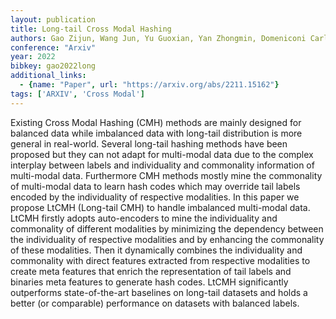 ```yaml
---
layout: publication
title: Long-tail Cross Modal Hashing
authors: Gao Zijun, Wang Jun, Yu Guoxian, Yan Zhongmin, Domeniconi Carlotta, Zhang Jinglin
conference: "Arxiv"
year: 2022
bibkey: gao2022long
additional_links:
  - {name: "Paper", url: "https://arxiv.org/abs/2211.15162"}
tags: ['ARXIV', 'Cross Modal']
---
```

Existing Cross Modal Hashing (CMH) methods are mainly designed for balanced data while imbalanced data with long-tail distribution is more general in real-world. Several long-tail hashing methods have been proposed but they can not adapt for multi-modal data due to the complex interplay between labels and individuality and commonality information of multi-modal data. Furthermore CMH methods mostly mine the commonality of multi-modal data to learn hash codes which may override tail labels encoded by the individuality of respective modalities. In this paper we propose LtCMH (Long-tail CMH) to handle imbalanced multi-modal data. LtCMH firstly adopts auto-encoders to mine the individuality and commonality of different modalities by minimizing the dependency between the individuality of respective modalities and by enhancing the commonality of these modalities. Then it dynamically combines the individuality and commonality with direct features extracted from respective modalities to create meta features that enrich the representation of tail labels and binaries meta features to generate hash codes. LtCMH significantly outperforms state-of-the-art baselines on long-tail datasets and holds a better (or comparable) performance on datasets with balanced labels.
